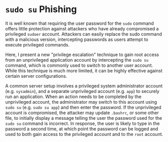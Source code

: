 # `sudo su` Phishing

It is well known that requiring the user password for the `sudo` command offers little protection
against attackers who have already compromised a privileged `sudoer` account. Attackers can easily
replace the sudo command with a malicious version, intercepting passwords as users attempt to
execute privileged commands.

Here, I present a new "privilege escalation" technique to gain root access from an unprivileged
application account by intercepting the `sudo su` command, which is commonly used to switch to
another user account. While this technique is much more limited, it can be highly effective against
certain server configurations.

A common server setup involves a privileged system administrator account (e.g. `sysadmin`), and a
separate unprivileged account (e.g. `app`) to securely run an application. When an action needs to
be completed by the unprivileged account, the administrator may switch to this account using
`sudo su` (e.g. `sudo su app`) and then enter the password. If the unprivileged account is
compromised, the attacker may update `.bashrc`, or some other file, to initially display a message
telling the user the password used for the `sudo su` command is incorrect. In response, the user is
likely to type in the password a second time, at which point the password can be logged and used to
both gain access to the privileged account and to the `root` account.
